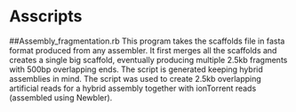 # Asscripts


##Assembly_fragmentation.rb
This program takes the scaffolds file in fasta format produced from any assembler. It first merges all the scaffolds and creates a single big scaffold, eventually producing multiple 2.5kb fragments with 500bp overlapping ends. The script is generated keeping hybrid assemblies in mind. The script was used to create 2.5kb overlapping artificial reads for a hybrid assembly together with ionTorrent reads (assembled using Newbler).  
